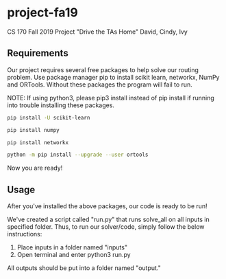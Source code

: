 # project-fa19
CS 170 Fall 2019 Project "Drive the TAs Home"
David, Cindy, Ivy

Requirements
------
Our project requires several free packages to help solve our routing problem.
Use package manager pip to install scikit learn, networkx, NumPy and ORTools. Without these packages the program will fail to run.

NOTE: If using python3, please pip3 install instead of pip install if running into trouble installing these packages.

```bash
pip install -U scikit-learn
```
```bash
pip install numpy
```
```bash
pip install networkx
```
```bash
python -m pip install --upgrade --user ortools
```
Now you are ready!

Usage
-----
After you've installed the above packages, our code is ready to be run!

We've created a script called "run.py" that runs solve_all on all inputs in specified folder. Thus, to run our solver/code, simply follow the below instructions:

1. Place inputs in a folder named "inputs"
2. Open terminal and enter python3 run.py

All outputs should be put into a folder named "output."
